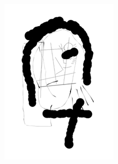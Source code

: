 <div align="center">
  <a href="https://nanotheatre.github.io/">
    <img width="350" src="Brainy-autobio.png">
  </a>
</div>
